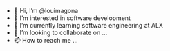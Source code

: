 - 👋 Hi, I’m @louimagona
- 👀 I’m interested in software development
- 🌱 I’m currently learning software engineering at ALX
- 💞️ I’m looking to collaborate on ...
- 📫 How to reach me ...

<!---
louimagona/louimagona is a ✨ special ✨ repository because its `README.md` (this file) appears on your GitHub profile.
You can click the Preview link to take a look at your changes.
--->
